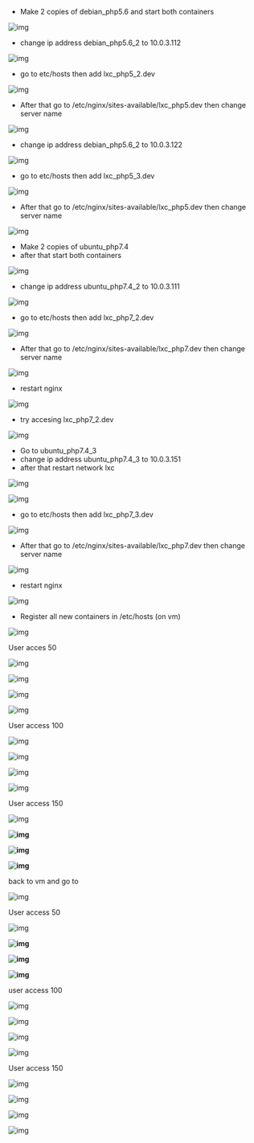 

- Make 2 copies of debian_php5.6 and start both containers

![img](file:///C:/Users/WAHID/AppData/Local/Temp/msohtmlclip1/01/clip_image002.png)



- change ip address debian_php5.6_2 to 10.0.3.112

![img](file:///C:/Users/WAHID/AppData/Local/Temp/msohtmlclip1/01/clip_image004.png)

- go to etc/hosts then add lxc_php5_2.dev

![img](file:///C:/Users/WAHID/AppData/Local/Temp/msohtmlclip1/01/clip_image006.png)

- After that go to /etc/nginx/sites-available/lxc_php5.dev then change server name

![img](file:///C:/Users/WAHID/AppData/Local/Temp/msohtmlclip1/01/clip_image008.png)

 

- change ip address debian_php5.6_2 to 10.0.3.122

![img](file:///C:/Users/WAHID/AppData/Local/Temp/msohtmlclip1/01/clip_image010.png)

- go to etc/hosts then add lxc_php5_3.dev

![img](file:///C:/Users/WAHID/AppData/Local/Temp/msohtmlclip1/01/clip_image012.png)

- After that go to /etc/nginx/sites-available/lxc_php5.dev then change server name

![img](file:///C:/Users/WAHID/AppData/Local/Temp/msohtmlclip1/01/clip_image014.png)

- Make 2 copies of ubuntu_php7.4
- after that start both containers

![img](file:///C:/Users/WAHID/AppData/Local/Temp/msohtmlclip1/01/clip_image016.png)

 

 

 

 

 

 

- change ip address ubuntu_php7.4_2 to 10.0.3.111

![img](file:///C:/Users/WAHID/AppData/Local/Temp/msohtmlclip1/01/clip_image018.png)

- go to etc/hosts then add lxc_php7_2.dev

![img](file:///C:/Users/WAHID/AppData/Local/Temp/msohtmlclip1/01/clip_image020.png)

- After that go to /etc/nginx/sites-available/lxc_php7.dev then change server name

![img](file:///C:/Users/WAHID/AppData/Local/Temp/msohtmlclip1/01/clip_image022.png)

- restart nginx

![img](file:///C:/Users/WAHID/AppData/Local/Temp/msohtmlclip1/01/clip_image024.png)

- try accesing lxc_php7_2.dev

![img](file:///C:/Users/WAHID/AppData/Local/Temp/msohtmlclip1/01/clip_image026.png)

- Go to ubuntu_php7.4_3
- change ip address ubuntu_php7.4_3 to 10.0.3.151
- after that restart network lxc

![img](file:///C:/Users/WAHID/AppData/Local/Temp/msohtmlclip1/01/clip_image028.png)

 

![img](file:///C:/Users/WAHID/AppData/Local/Temp/msohtmlclip1/01/clip_image030.png)

- go to etc/hosts then add lxc_php7_3.dev

![img](file:///C:/Users/WAHID/AppData/Local/Temp/msohtmlclip1/01/clip_image032.png)

- After that go to /etc/nginx/sites-available/lxc_php7.dev then change server name

![img](file:///C:/Users/WAHID/AppData/Local/Temp/msohtmlclip1/01/clip_image034.png)

- restart nginx

![img](file:///C:/Users/WAHID/AppData/Local/Temp/msohtmlclip1/01/clip_image036.png)

 

- Register all new containers in /etc/hosts (on vm)

![img](file:///C:/Users/WAHID/AppData/Local/Temp/msohtmlclip1/01/clip_image038.png)

 

 

 

 

 

 

 

 

 

 

 

 

 

 

 

 

 

 

 

 

User acces 50

![img](file:///C:/Users/WAHID/AppData/Local/Temp/msohtmlclip1/01/clip_image040.png)

![img](file:///C:/Users/WAHID/AppData/Local/Temp/msohtmlclip1/01/clip_image042.png)

![img](file:///C:/Users/WAHID/AppData/Local/Temp/msohtmlclip1/01/clip_image044.png)

 

![img](file:///C:/Users/WAHID/AppData/Local/Temp/msohtmlclip1/01/clip_image046.png)

 

User access 100

![img](file:///C:/Users/WAHID/AppData/Local/Temp/msohtmlclip1/01/clip_image048.png)

![img](file:///C:/Users/WAHID/AppData/Local/Temp/msohtmlclip1/01/clip_image050.png)

 

 

![img](file:///C:/Users/WAHID/AppData/Local/Temp/msohtmlclip1/01/clip_image052.png)

 

![img](file:///C:/Users/WAHID/AppData/Local/Temp/msohtmlclip1/01/clip_image054.png)

 

User access 150

![img](file:///C:/Users/WAHID/AppData/Local/Temp/msohtmlclip1/01/clip_image056.png)

 

**![img](file:///C:/Users/WAHID/AppData/Local/Temp/msohtmlclip1/01/clip_image058.png)**

 

**![img](file:///C:/Users/WAHID/AppData/Local/Temp/msohtmlclip1/01/clip_image060.png)**

 

**![img](file:///C:/Users/WAHID/AppData/Local/Temp/msohtmlclip1/01/clip_image062.png)**



back to vm and go to

 

![img](file:///C:/Users/WAHID/AppData/Local/Temp/msohtmlclip1/01/clip_image064.png)

 

 

 

 

 

 

 

 

 

 

User access 50

![img](file:///C:/Users/WAHID/AppData/Local/Temp/msohtmlclip1/01/clip_image066.png)

 

**![img](file:///C:/Users/WAHID/AppData/Local/Temp/msohtmlclip1/01/clip_image068.png)**

 

**![img](file:///C:/Users/WAHID/AppData/Local/Temp/msohtmlclip1/01/clip_image070.png)**

 

**![img](file:///C:/Users/WAHID/AppData/Local/Temp/msohtmlclip1/01/clip_image072.png)**

 

user access 100

![img](file:///C:/Users/WAHID/AppData/Local/Temp/msohtmlclip1/01/clip_image074.png)

![img](file:///C:/Users/WAHID/AppData/Local/Temp/msohtmlclip1/01/clip_image076.png)

 

![img](file:///C:/Users/WAHID/AppData/Local/Temp/msohtmlclip1/01/clip_image078.png)

 

![img](file:///C:/Users/WAHID/AppData/Local/Temp/msohtmlclip1/01/clip_image080.png)

 

User access 150

![img](file:///C:/Users/WAHID/AppData/Local/Temp/msohtmlclip1/01/clip_image082.png)

 

![img](file:///C:/Users/WAHID/AppData/Local/Temp/msohtmlclip1/01/clip_image084.png)

 

![img](file:///C:/Users/WAHID/AppData/Local/Temp/msohtmlclip1/01/clip_image086.png)

 

![img](file:///C:/Users/WAHID/AppData/Local/Temp/msohtmlclip1/01/clip_image088.png)